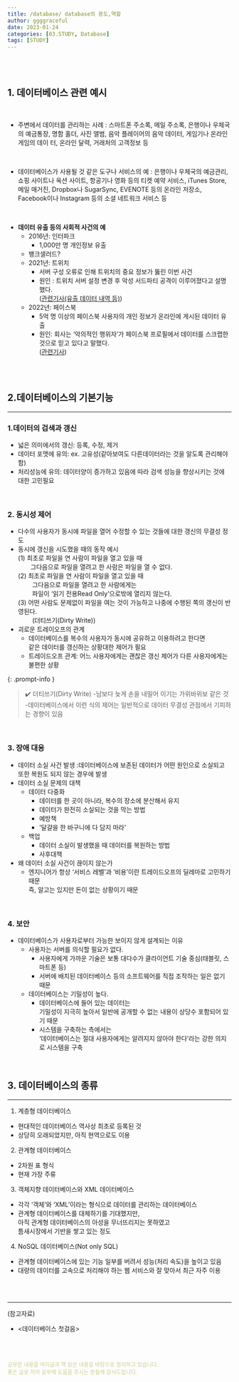```yaml
---
title: /database/ database의 용도,역할
author: ggggraceful
date: 2023-01-24
categories: [03.STUDY, Database]
tags: [STUDY]
---
```


<br/>
<br/>

## 1. 데이터베이스 관련 예시

<br/>
 
- 주변에서 데이터를 관리하는 사례
: 스마트폰 주소록, 메일 주소록, 은행이나 우체국의 예금통장, 명함 홀더, 사진 앨범, 음악 플레이어의 음악 데이터, 게임기나 온라인 게임의 데이
터, 온라인 달력, 거래처의 고객정보 등

<br/>

- 데이터베이스가 사용될 것 같은 도구나 서비스의 예
: 은행이나 우체국의 예금관리, 쇼핑 사이트나 옥션 사이트, 항공기나 영화 등의 티켓 예약 서비스, iTunes Store, 메일 매거진, Dropbox나
  SugarSync, EVENOTE 등의 온라인 저장소, Facebook이나 Instagram 등의 소셜 네트워크 서비스 등

<br/>

- **데이터 유출 등의 사회적 사건의 예**
  - 2016년: 인터파크
    - 1,000만 명 개인정보 유출
  - 뱅크샐러드?
  - 2021년: 트위치
    - 서버 구성 오류로 인해 트위치의 중요 정보가 뚫린 이번 사건
    - 원인 : 트위치 서버 설정 변경 후 악성 서드파티 공격이 이루어졌다고 설명했다.  
      ([관련기사(유출 데이터 내역 등)](https://www.ciokorea.com/news/210924))
  - 2022년: 페이스북 
    - 5억 명 이상의 페이스북 사용자의 개인 정보가 온라인에 게시된 데이터 유출
    - 원인: 회사는 ‘악의적인 행위자’가 페이스북 프로필에서 데이터를 스크랩한 것으로 믿고 있다고 말했다.  
      ([관련기사](http://www.fortunekorea.co.kr/news/articleView.html?idxno=25127))
 
<br/>
<br/>

## 2.데이터베이스의 기본기능

---

### 1.데이터의 검색과 갱신

   - 넓은 의미에서의 갱신: 등록, 수정, 제거
   - 데이터 포맷에 유의: ex. 고유성(같아보여도 다른데이터라는 것을 알도록 관리해야함)
   - 처리성능에 유의: 데이터양이 증가하고 있음에 따라 검색 성능을 향상시키는 것에 대한 고민필요

<br/>

### 2. 동시성 제어

   - 다수의 사용자가 동시에 파일을 열어 수정할 수 있는 것들에 대한 갱신의 무결성 정도
   - 동시에 갱신을 시도했을 때의 동작 예시  
     (1) 최초로 파일을 연 사람이 파일을 열고 있을 때   
     　　그다음으로 파일을 열려고 한 사람은 파일을 열 수 없다.  
     (2) 최초로 파일을 연 사람이 파일을 열고 있을 때   
     　　 그다음으로 파일을 열려고 한 사람에게는  
     　　 파일이 ‘읽기 전용Read Only’으로밖에 열리지 않는다.  
     (3) 어떤 사람도 문제없이 파일을 여는 것이 가능하고 나중에 수행된 쪽의 갱신이 반영된다.  
     　　 (더티쓰기(Dirty Write))
   - 괴로운 트레이오프의 관계 
     - 데이터베이스를 복수의 사용자가 동시에 공유하고 이용하려고 한다면  
       같은 데이터를 갱신하는 상황대한 제어가 필요
     - 트레이드오프 관계: 어느 사용자에게는 괜찮은 갱신 제어가 다른 사용자에게는 불편한 상황

{: .prompt-info }
> ✔️ 더티쓰기(Dirty Write)
> -남보다 늦게 손을 내밀어 이기는 가위바위보 같은 것
> -데이터베이스에서 이런 식의 제어는 일반적으로 데이터 무결성 관점에서 기피하는 경향이 있음

<br/>

### 3. 장애 대응

   - 데이터 소실 사건 발생 
     :데이터베이스에 보존된 데이터가 어떤 원인으로 소실되고 또한 복원도 되지 않는 경우에 발생
   - 데이터 소실 문제의 대책
     - 데이터 다중화
        - 데이터를 한 곳이 아니라, 복수의 장소에 분산해서 유지
        - 데이터가 완전히 소실되는 것을 막는 방법
        - 예방책
        - '달걀을 한 바구니에 다 담지 마라'
     - 백업
        - 데이터 소실이 발생했을 때 데이터를 복원하는 방법
        - 사후대책
   - 왜 데이터 소실 사건이 끊이지 않는가
     - 엔지니어가 항상 ‘서비스 레벨’과 ‘비용’이란 트레이드오프의 딜레마로 고민하기 때문  
       즉, 알고는 있지만 돈이 없는 상황이기 때문

<br/>

### 4. 보안 
  
  - 데이터베이스가 사용자로부터 가능한 보이지 않게 설계되는 이유
    - 사용자는 서버를 의식할 필요가 없다.
      - 사용자에게 가까운 기술은 보통 대다수가 클라이언트 기술 중심(태블릿, 스마트폰 등)
      - 서버에 배치된 데이터베이스 등의 소프트웨어를 직접 조작하는 일은 없기 때문
    - 데이터베이스는 기밀성이 높다.
      -  데이터베이스에 들어 있는 데이터는  
         기밀성이 지극히 높아서 일반에 공개할 수 없는 내용이 상당수 포함되어 있기 때문
      - 시스템을 구축하는 측에서는  
        ‘데이터베이스는 절대 사용자에게는 알려지지 않아야 한다’라는 강한 의지로 시스템을 구축
   
<br/>

## 3. 데이터베이스의 종류

---

1. 계층형 데이터베이스
  - 현대적인 데이터베이스 역사상 최초로 등록된 것
  - 상당히 오래되었지만, 아직 현역으로도 이용

2. 관계형 데이터베이스
  - 2차원 표 형식
  - 현재 가장 주류

3. 객체지향 데이터베이스와 XML 데이터베이스
  - 각각 ‘객체’와 ‘XML’이라는 형식으로 데이터를 관리하는 데이터베이스
  - 관계형 데이터베이스를 대체하기를 기대했지만,  
    아직 관계형 데이터베이스의 아성을 무너뜨리지는 못하였고  
    틈새시장에서 기반을 쌓고 있는 정도

4. NoSQL 데이터베이스(Not only SQL)
  - 관계형 데이터베이스에 있는 기능 일부를 버려서 성능(처리 속도)을 높이고 있음
  - 대량의 데이터를 고속으로 처리해야 하는 웹 서비스와 잘 맞아서 최근 자주 이용

<br/>
<br/>

---

(참고자료)

- <데이터베이스 첫걸음>

<br/>
<br/>

<span style="font-size: 12px; color:  #cbce91"> 공부한 내용을 여러글과 책 읽은 내용을 바탕으로 정리하고 있습니다.</span>  
<span style="font-size: 12px; color:  #cbce91"> 좋은 글로 저의 공부에 도움을 주시는 분들께 감사드립니다. </span>

<!--

❤️면접예상질문 ❤️

-->

